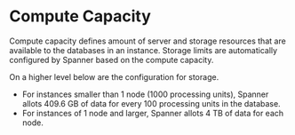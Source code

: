 # Compute Capacity

Compute capacity defines amount of server and storage resources that are available to the databases in an instance. Storage limits are automatically configured by Spanner based on the compute capacity.

On a higher level below are the configuration for storage.

* For instances smaller than 1 node (1000 processing units), Spanner allots 409.6 GB of data for every 100 processing units in the database.
* For instances of 1 node and larger, Spanner allots 4 TB of data for each node.
